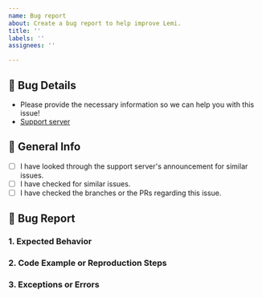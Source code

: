 ```yaml
---
name: Bug report
about: Create a bug report to help improve Lemi.
title: ''
labels: ''
assignees: ''

---
```


## 🌷 Bug Details
- Please provide the necessary information so we can help you with this issue!
- [Support server](https://discord.gg/7fBW89kEm9)

## 🥥 General Info
- [ ] I have looked through the support server's announcement for similar issues.
- [ ] I have checked for similar issues.
- [ ] I have checked the branches or the PRs regarding this issue.

## 🎀 Bug Report
<!--
Please do remember that this is NOT the place to ask questions. You can instead, open a ticket on our support server.
-->

### 1. Expected Behavior
<!--
Give us a brief explanation of what you expected to happen.
-->

### 2. Code Example or Reproduction Steps
<!--
Unless you do not have any reproducible steps to inform us, please provide us with details of how we can reproduce this issue.
-->

### 3. Exceptions or Errors
<!--
If they are any exceptions or error messages, please provide them here including the stack trace. If not, please put N/A.
-->
